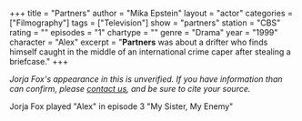 +++
title = "Partners"
author = "Mika Epstein"
layout = "actor"
categories = ["Filmography"]
tags = ["Television"]
show = "partners"
station = "CBS"
rating = ""
episodes = "1"
chartype = ""
genre = "Drama"
year = "1999"
character = "Alex"
excerpt = "<strong>Partners</strong> was about a drifter who finds himself caught in the middle of an international crime caper after stealing a briefcase."
+++

_Jorja Fox's appearance in this is unverified. If you have information than can confirm, please [contact us](https://jorjafox.net/contact/), and be sure to cite your source._

Jorja Fox played "Alex" in episode 3 "My Sister, My Enemy"